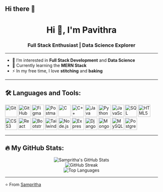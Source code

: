 ## Hi there 👋

<h1 align="center">Hi 👋, I'm Pavithra</h1>
<h3 align="center">Full Stack Enthusiast | Data Science Explorer</h3>

---

- 🔭 I’m interested in **Full Stack Development** and **Data Science**
- 🌱 Currently learning the **MERN Stack**
- ⚡ In my free time, I love **stitching** and **baking**

---

## 🛠️ Languages and Tools:

<p align="left">
 <!-- Cloud, DevOps, and Tools -->
<img src="https://cdn.jsdelivr.net/gh/devicons/devicon/icons/git/git-original.svg" width="40" height="40" alt="Git"/>
<img src="https://cdn.jsdelivr.net/gh/devicons/devicon/icons/github/github-original.svg" width="40" height="40" alt="GitHub"/>
<img src="https://cdn.jsdelivr.net/gh/devicons/devicon/icons/figma/figma-original.svg" width="40" height="40" alt="Figma"/>
<img src="https://cdn.jsdelivr.net/gh/devicons/devicon/icons/postman/postman-original.svg" width="40" height="40" alt="Postman"/>

<!-- Programming Languages -->
<img src="https://cdn.jsdelivr.net/gh/devicons/devicon/icons/c/c-original.svg" width="40" height="40" alt="C"/>
<img src="https://cdn.jsdelivr.net/gh/devicons/devicon/icons/cplusplus/cplusplus-original.svg" width="40" height="40" alt="C++"/>
<img src="https://cdn.jsdelivr.net/gh/devicons/devicon/icons/java/java-original.svg" width="40" height="40" alt="Java"/>
<img src="https://cdn.jsdelivr.net/gh/devicons/devicon/icons/python/python-original.svg" width="40" height="40" alt="Python"/>
<img src="https://cdn.jsdelivr.net/gh/devicons/devicon/icons/javascript/javascript-original.svg" width="40" height="40" alt="JavaScript"/>
<img src="https://cdn.jsdelivr.net/gh/devicons/devicon/icons/sqlite/sqlite-original.svg" width="40" height="40" alt="SQL"/>

<!-- Frontend Technologies -->
<img src="https://cdn.jsdelivr.net/gh/devicons/devicon/icons/html5/html5-original.svg" width="40" height="40" alt="HTML5"/>
<img src="https://cdn.jsdelivr.net/gh/devicons/devicon/icons/css3/css3-original.svg" width="40" height="40" alt="CSS3"/>
<img src="https://cdn.jsdelivr.net/gh/devicons/devicon/icons/react/react-original.svg" width="40" height="40" alt="React"/>
<img src="https://cdn.jsdelivr.net/gh/devicons/devicon/icons/bootstrap/bootstrap-original.svg" width="40" height="40" alt="Bootstrap"/>
<img src="https://cdn.jsdelivr.net/gh/devicons/devicon/icons/tailwindcss/tailwindcss-plain.svg" width="40" height="40" alt="TailwindCSS"/>

<!-- Backend and Frameworks -->
<img src="https://cdn.jsdelivr.net/gh/devicons/devicon/icons/nodejs/nodejs-original.svg" width="40" height="40" alt="Node.js"/>
<img src="https://cdn.jsdelivr.net/gh/devicons/devicon/icons/express/express-original.svg" width="40" height="40" alt="Express.js"/>
<img src="https://cdn.jsdelivr.net/gh/devicons/devicon/icons/django/django-plain.svg" width="40" height="40" alt="Django"/>

<!-- Databases -->
<img src="https://cdn.jsdelivr.net/gh/devicons/devicon/icons/mongodb/mongodb-original.svg" width="40" height="40" alt="MongoDB"/>
<img src="https://cdn.jsdelivr.net/gh/devicons/devicon/icons/mysql/mysql-original.svg" width="40" height="40" alt="MySQL"/>
<img src="https://cdn.jsdelivr.net/gh/devicons/devicon/icons/postgresql/postgresql-original.svg" width="40" height="40" alt="PostgreSQL"/>

</p>

---

## 🔥 My GitHub Stats:

<p align="center">
  <img src="https://github-readme-stats.vercel.app/api?username=yourgithubusername&show_icons=true&theme=tokyonight" alt="Sampritha's GitHub Stats"/>
  <br/>
  <img src="https://github-readme-streak-stats.herokuapp.com/?user=yourgithubusername&theme=tokyonight" alt="GitHub Streak"/>
  <br/>
  <img src="https://github-readme-stats.vercel.app/api/top-langs/?username=yourgithubusername&layout=compact&theme=tokyonight" alt="Top Languages"/>
</p>

---

⭐️ From [Sampritha](https://github.com/yourgithubusername)

